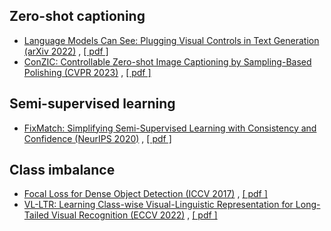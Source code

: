 
## Zero-shot captioning
- [Language Models Can See: Plugging Visual Controls in Text Generation  (arXiv 2022)](https://arxiv.org/ftp/arxiv/papers/2001/2001.07685.pdf) , 
[[ pdf ]](file:///C:/Users/82103/Desktop/%EC%83%88%20%ED%8F%B4%EB%8D%94%20(2)/Language%20Models%20Can%20See_%20Plugging%20Visual%20Controls%20in%20Text%20Generation%20(1).pdf)
- [ConZIC: Controllable Zero-shot Image Captioning by Sampling-Based Polishing (CVPR 2023)](https://arxiv.org/ftp/arxiv/papers/2001/2001.07685.pdf) , [[ pdf ]](file:///C:/Users/82103/Desktop/%EC%83%88%20%ED%8F%B4%EB%8D%94%20(2)/ConZIC_%20Controllable%20Zero-shot%20Image%20Captioning%20by%20Sampling-Based%20Polishing.pdf)


## Semi-supervised learning
- [FixMatch: Simplifying Semi-Supervised Learning with Consistency and Confidence (NeurIPS 2020)](https://arxiv.org/ftp/arxiv/papers/2001/2001.07685.pdf) , [[ pdf ]](file:///C:/Users/82103/Desktop/%EC%83%88%20%ED%8F%B4%EB%8D%94%20(2)/FixMatch_%20Simplifying%20Semi-Supervised%20Learning%20with%20Consistency%20and%20Confidence%20(1).pdf)


## Class imbalance
- [Focal Loss for Dense Object Detection (ICCV 2017)](https://arxiv.org/ftp/arxiv/papers/2001/2001.07685.pdf) , [[ pdf ]](file:///C:/Users/82103/Desktop/%EC%83%88%20%ED%8F%B4%EB%8D%94%20(2)/Focal%20Loss%20for%20Dense%20Object%20Detection.pdf)
- [VL-LTR: Learning Class-wise Visual-Linguistic Representation for Long-Tailed Visual Recognition (ECCV 2022)](https://arxiv.org/ftp/arxiv/papers/2001/2001.07685.pdf) , [[ pdf ]](file:///C:/Users/82103/Desktop/%EC%83%88%20%ED%8F%B4%EB%8D%94%20(2)/VL-LTR_%20Learning%20Class-wise%20Visual-Linguistic%20Representation%20for%20Long-Tailed%20Visual%20Recognition%20(1).pdf)



